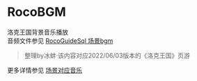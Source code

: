 # RocoBGM
洛克王国背景音乐播放  
音频文件参见 [RocoGuideSql 场景bgm](https://github.com/taxeric/RocoGuideSql/tree/main/%E5%9C%BA%E6%99%AFbgm)

> 整理by冰蚌·该内容对应2022/06/03版本的《洛克王国》页游

更多详情参见 [场景对应音乐](https://github.com/taxeric/RocoGuideSql/blob/main/%E5%9C%BA%E6%99%AFbgm/%E5%9C%BA%E6%99%AF%E5%AF%B9%E5%BA%94%E9%9F%B3%E4%B9%90%E9%9F%B3%E6%95%88.txt)
